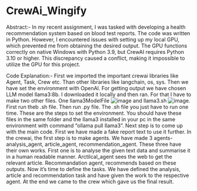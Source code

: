 # CrewAi_Wingify
Abstract:- 
        In my recent assignment, I was tasked with developing a health recommendation system based on blood test reports. The code was written in Python. However, I encountered issues with setting up my local GPU, which prevented me from obtaining the desired output. The GPU functions correctly on native Windows with Python 3.9, but CrewAI requires Python 3.10 or higher. This discrepancy caused a conflict, making it impossible to utilize the GPU for this project.

Code Explanation:-
          First we imported the important crewai libraries like Agent, Task, Crew etc. Than other libraries like langchain,  os, sys. Then we have set the environment with OpenAI. For getting output we have chosen LLM model llama3:8b.  I downloaded it locally and then ran. For that I have to make two other files. One llama3ModelFile
![image](https://github.com/Abhiabhishek100/CrewAi_Wingify/assets/106340084/55886c89-f8b2-460b-b9b1-c69c39aac4e1)
and llama3.sh
![image](https://github.com/Abhiabhishek100/CrewAi_Wingify/assets/106340084/1b755679-e974-4c74-a06c-5e55da023487). First run theb .sh file. Then run .py file. The .sh file you just have to run one time. These are the steps to set the environment. You should have these files in the same folder and the llama3 installed in your pc in the same environment with command “ollama pull llama3”.
           Next step is to come up with the main code. First we have made a fake report text to use it further. In the crewai, the first step is to make agents. We have made 3 agents- analysis_agent, article_agent, recommendation_agent. These three have their own works. First one is to analyse the given text data and summarise it in a human readable manner. Arctilcal_agent sees the web to get the relevant article. Recommandation agent, recommends based on these outputs.
          Now it’s time to define the tasks. We have defined the analysis, article and recommendation task and have given the work to the respective agent. 
     At the end we came to the crew which gave us the final result.



